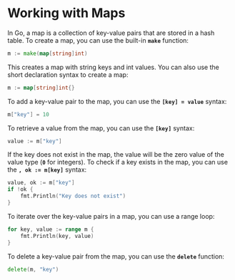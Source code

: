 # Working with Maps

In Go, a map is a collection of key-value pairs that are stored in a hash table. To create a map, you can use the built-in **`make`** function:

```go
m := make(map[string]int)
```

This creates a map with string keys and int values. You can also use the short declaration syntax to create a map:

```go
m := map[string]int{}
```

To add a key-value pair to the map, you can use the **`[key] = value`** syntax:

```go
m["key"] = 10
```

To retrieve a value from the map, you can use the **`[key]`** syntax:

```go
value := m["key"]
```

If the key does not exist in the map, the value will be the zero value of the value type (**`0`** for integers). To check if a key exists in the map, you can use the **`, ok := m[key]`** syntax:

```go
value, ok := m["key"]
if !ok {
    fmt.Println("Key does not exist")
}
```

To iterate over the key-value pairs in a map, you can use a range loop:

```go
for key, value := range m {
    fmt.Println(key, value)
}
```

To delete a key-value pair from the map, you can use the **`delete`** function:

```go
delete(m, "key")
```
